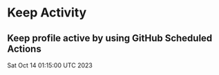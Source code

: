 # Keep Activity 
Keep profile active by using GitHub Scheduled Actions
--- 
Sat Oct 14 01:15:00 UTC 2023